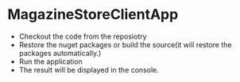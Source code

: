 # MagazineStoreClientApp

* Checkout the code from the reposiotry
* Restore the nuget packages or build the source(it will restore the packages automatically.)
* Run the application 
* The result will be displayed in the console. 

